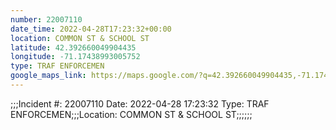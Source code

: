 ```yaml
---
number: 22007110
date_time: 2022-04-28T17:23:32+00:00
location: COMMON ST & SCHOOL ST
latitude: 42.392660049904435
longitude: -71.17438993005752
type: TRAF ENFORCEMEN
google_maps_link: https://maps.google.com/?q=42.392660049904435,-71.17438993005752
---
```


;;;Incident #: 22007110   Date: 2022-04-28 17:23:32   Type: TRAF ENFORCEMEN;;;Location: COMMON ST & SCHOOL ST;;;;;;
